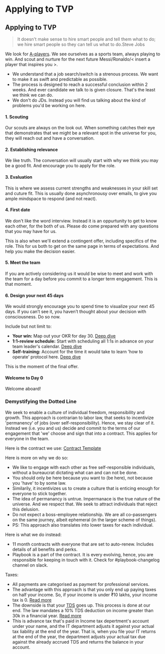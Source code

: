 # Applying to TVP



## Applying to TVP

> It doesn't make sense to hire smart people and tell them what to do; we hire smart people so they can tell us what to do.Steve Jobs

We look for [A-players](). We see ourselves as a sports team, always playing to win. And scout and nurture for the next future Messi/Ronaldo/&lt; insert a player that inspires you &gt;.

* We understand that a job search/switch is a strenous process. We want to make it as swift and predictable as possible.
* The process is designed to reach a successful conclusion within 2 weeks. And ever candidate we talk to is given closure. That's the least we think we can do.
* We don't do JDs. Instead you will find us talking about the kind of problems you'd be working on here.

#### 1. Scouting

Our scouts are always on the look out. When something catches their eye that demonstrates that we might be a relevant spot in the universe for you, they will reach out and have a conversation.

#### 2. Establishing relevance

We like truth. The conversation will usually start with why we think you may be a good fit. And encourage you to apply for the role.

#### 3. Evaluation

This is where we assess current strengths and weaknesses in your skill set and cuture fit. This is usually done asynchronousy over emails, to give you ample mindspace to respond \(and not react\).

#### 4. First date

We don't like the word interview. Instead it is an oppurtunity to get to know each other, for the both of us. Please do come prepared with any questions that you may have for us.

This is also when we'll extend a contingent offer, including specifics of the role. This for us both to get on the same page in terms of expectations. And help you make the decision easier.

#### 5. Meet the team

If you are actively considering us it would be wise to meet and work with the team for a day before you commit to a longer term engagement. This is that moment.

#### 6. Design your next 45 days

We would strongly encourage you to spend time to visualize your next 45 days. If you can’t see it, you haven’t thought about your decision with consciousness. Do so now.

Include but not limit to:

* **Your win:** Map out your OKR for day 30. [Deep dive]()
* **1:1-review schedule:** Start with scheduling all 1:1s in advance on your team leader's calendar. [Deep dive]()
* **Self-training:** Account for the time it would take to learn 'how to operate' protocol here. [Deep dive]()

This is the moment of the final offer.

#### Welcome to Day 0

Welcome aboard!

### Demystifying the Dotted Line

We seek to enable a culture of individual freedom, responsibility and growth. This approach is contrarian to labor law, that seeks to incentivize 'permanency' of jobs \(over self-responsibility\). Hence, we stay clear of it. Instead we \(i.e. you and us\) decide and commit to the terms of our engagement that 'we' choose and sign that into a contract. This applies for everyone in the team.

Here is the contract we use: [Contract Template](https://docs.google.com/document/d/11J0nJaAOqBjHGz4J0JK4b4cW-BGTOc31rpAWuJsjomI/edit)

Here is more on why we do so:

* We like to engage with each other as free self-responsible individuals, without a bureaucrat dictating what can and can not be done.
* You should only be here because you want to \(be here\), not because you 'have' to by some law.
* Similarily, it incentivizes us to create a culture that is enticing enough for everyone to stick together.
* The idea of permanancy is untrue. Impermanace is the true nature of the universe. And we respect that. We seek to attract individuals that reject this delusion.
* Do not expect a boss-employee relationship. We are all co-passengers on the same journey, albeit ephemeral \(in the larger scheme of things\).
* PS: This approach also translates into lower taxes for each individual.

Here is what we do instead:

* 11 month contracts with everyone that are set to auto-renew. Includes details of all benefits and perks.
* Playbook is a part of the contract. It is every evolving, hence, you are responsible for keeping in touch with it. Check for \#playbook-changelog channel on slack.

Taxes:

* All payments are categorised as payment for professional services.
* The advantage with this approach is that you only end up paying taxes on half your income. So, if your income is under ₹10 lakhs, your income tax is 0. [Read more](https://cleartax.in/s/easiest-way-to-file-returns-and-save-taxes-for-creative-professionals)
* The downside is that your [TDS](https://cleartax.in/s/what-is-tax-deducted-at-source-tds) goes up. This process is done at our end. The law mandates a 10% TDS deduction on income greater than 30k in a financial year. [Read more](https://cleartax.in/s/section-194j/#Threshold)
* This is advance tax that's paid in Income tax depertment's account under your name, and the IT department adjusts it against your actual tax liability at the end of the year. That is, when you file your IT returns at the end of the year, the department adjusts your actual tax due against the already accrued TDS and returns the balance in your account.

